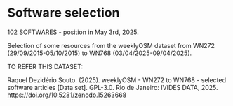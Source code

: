 # Software selection

102 SOFTWARES - position in May 3rd, 2025.

Selection of some resources from the weeklyOSM dataset from WN272 (29/09/2015-05/10/2015) to WN768 (03/04/2025-09/04/2025).

TO REFER THIS DATASET:

Raquel Dezidério Souto. (2025). weeklyOSM - WN272 to WN768 - selected software articles [Data set]. GPL-3.0. Rio de Janeiro: IVIDES DATA, 2025. https://doi.org/10.5281/zenodo.15263668
